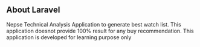 ## About Laravel

Nepse Technical Analysis Application to generate best watch list. This application doesnot provide 100% result for any buy recommendation. This application is developed for learning purpose only